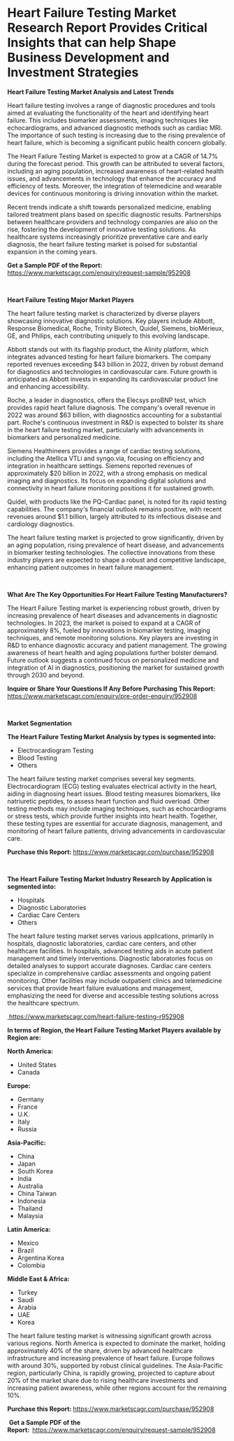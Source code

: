 <p><h1>Heart Failure Testing Market Research Report Provides Critical Insights that can help Shape Business Development and Investment Strategies</h1></p><p><strong>Heart Failure Testing Market Analysis and Latest Trends</strong></p>
<p><p>Heart failure testing involves a range of diagnostic procedures and tools aimed at evaluating the functionality of the heart and identifying heart failure. This includes biomarker assessments, imaging techniques like echocardiograms, and advanced diagnostic methods such as cardiac MRI. The importance of such testing is increasing due to the rising prevalence of heart failure, which is becoming a significant public health concern globally.</p><p>The Heart Failure Testing Market is expected to grow at a CAGR of 14.7% during the forecast period. This growth can be attributed to several factors, including an aging population, increased awareness of heart-related health issues, and advancements in technology that enhance the accuracy and efficiency of tests. Moreover, the integration of telemedicine and wearable devices for continuous monitoring is driving innovation within the market.</p><p>Recent trends indicate a shift towards personalized medicine, enabling tailored treatment plans based on specific diagnostic results. Partnerships between healthcare providers and technology companies are also on the rise, fostering the development of innovative testing solutions. As healthcare systems increasingly prioritize preventative care and early diagnosis, the heart failure testing market is poised for substantial expansion in the coming years.</p></p>
<p><strong>Get a Sample PDF of the Report:&nbsp;</strong> <a href="https://www.marketscagr.com/enquiry/request-sample/952908?utm_campaign=3065&utm_medium=2&utm_source=Github&utm_content=ia&utm_term=18042025&utm_id=heart-failure-testing">https://www.marketscagr.com/enquiry/request-sample/952908</a></p>
<p>&nbsp;</p>
<p><strong>Heart Failure Testing Major Market Players</strong></p>
<p><p>The heart failure testing market is characterized by diverse players showcasing innovative diagnostic solutions. Key players include Abbott, Response Biomedical, Roche, Trinity Biotech, Quidel, Siemens, bioMérieux, GE, and Philips, each contributing uniquely to this evolving landscape.</p><p>Abbott stands out with its flagship product, the Alinity platform, which integrates advanced testing for heart failure biomarkers. The company reported revenues exceeding $43 billion in 2022, driven by robust demand for diagnostics and technologies in cardiovascular care. Future growth is anticipated as Abbott invests in expanding its cardiovascular product line and enhancing accessibility.</p><p>Roche, a leader in diagnostics, offers the Elecsys proBNP test, which provides rapid heart failure diagnosis. The company's overall revenue in 2022 was around $63 billion, with diagnostics accounting for a substantial part. Roche's continuous investment in R&D is expected to bolster its share in the heart failure testing market, particularly with advancements in biomarkers and personalized medicine.</p><p>Siemens Healthineers provides a range of cardiac testing solutions, including the Atellica VTLi and syngo.via, focusing on efficiency and integration in healthcare settings. Siemens reported revenues of approximately $20 billion in 2022, with a strong emphasis on medical imaging and diagnostics. Its focus on expanding digital solutions and connectivity in heart failure monitoring positions it for sustained growth.</p><p>Quidel, with products like the PQ-Cardiac panel, is noted for its rapid testing capabilities. The company's financial outlook remains positive, with recent revenues around $1.1 billion, largely attributed to its infectious disease and cardiology diagnostics.</p><p>The heart failure testing market is projected to grow significantly, driven by an aging population, rising prevalence of heart disease, and advancements in biomarker testing technologies. The collective innovations from these industry players are expected to shape a robust and competitive landscape, enhancing patient outcomes in heart failure management.</p></p>
<p>&nbsp;</p>
<p><strong>What Are The Key Opportunities For Heart Failure Testing Manufacturers?</strong></p>
<p><p>The Heart Failure Testing market is experiencing robust growth, driven by increasing prevalence of heart diseases and advancements in diagnostic technologies. In 2023, the market is poised to expand at a CAGR of approximately 8%, fueled by innovations in biomarker testing, imaging techniques, and remote monitoring solutions. Key players are investing in R&D to enhance diagnostic accuracy and patient management. The growing awareness of heart health and aging populations further bolster demand. Future outlook suggests a continued focus on personalized medicine and integration of AI in diagnostics, positioning the market for sustained growth through 2030 and beyond.</p></p>
<p><strong>Inquire or Share Your Questions If Any Before Purchasing This Report:</strong> <a href="https://www.marketscagr.com/enquiry/pre-order-enquiry/952908?utm_campaign=3065&utm_medium=2&utm_source=Github&utm_content=ia&utm_term=18042025&utm_id=heart-failure-testing">https://www.marketscagr.com/enquiry/pre-order-enquiry/952908</a></p>
<p>&nbsp;</p>
<p><strong>Market Segmentation</strong></p>
<p><strong>The Heart Failure Testing Market Analysis by types is segmented into:</strong></p>
<p><ul><li>Electrocardiogram Testing</li><li>Blood Testing</li><li>Others</li></ul></p>
<p><p>The heart failure testing market comprises several key segments. Electrocardiogram (ECG) testing evaluates electrical activity in the heart, aiding in diagnosing heart issues. Blood testing measures biomarkers, like natriuretic peptides, to assess heart function and fluid overload. Other testing methods may include imaging techniques, such as echocardiograms or stress tests, which provide further insights into heart health. Together, these testing types are essential for accurate diagnosis, management, and monitoring of heart failure patients, driving advancements in cardiovascular care.</p></p>
<p><strong>Purchase this Report:&nbsp;</strong><a href="https://www.marketscagr.com/purchase/952908?utm_campaign=3065&utm_medium=2&utm_source=Github&utm_content=ia&utm_term=18042025&utm_id=heart-failure-testing">https://www.marketscagr.com/purchase/952908</a></p>
<p>&nbsp;</p>
<p><strong>The Heart Failure Testing Market Industry Research by Application is segmented into:</strong></p>
<p><ul><li>Hospitals</li><li>Diagnostic Laboratories</li><li>Cardiac Care Centers</li><li>Others</li></ul></p>
<p><p>The heart failure testing market serves various applications, primarily in hospitals, diagnostic laboratories, cardiac care centers, and other healthcare facilities. In hospitals, advanced testing aids in acute patient management and timely interventions. Diagnostic laboratories focus on detailed analyses to support accurate diagnoses. Cardiac care centers specialize in comprehensive cardiac assessments and ongoing patient monitoring. Other facilities may include outpatient clinics and telemedicine services that provide heart failure evaluations and management, emphasizing the need for diverse and accessible testing solutions across the healthcare spectrum.</p></p>
<p><a href="https://www.marketscagr.com/heart-failure-testing-r952908?utm_campaign=3065&utm_medium=2&utm_source=Github&utm_content=ia&utm_term=18042025&utm_id=heart-failure-testing">&nbsp;https://www.marketscagr.com/heart-failure-testing-r952908</a></p>
<p><strong>In terms of Region, the Heart Failure Testing Market Players available by Region are:</strong></p>
<p>
    <p> <strong> North America: </strong>
        <ul>
            <li>United States</li>
            <li>Canada</li>
        </ul>
        </p> 
    <p> <strong> Europe: </strong>
        <ul>
            <li>Germany</li>
            <li>France</li>
            <li>U.K.</li>
            <li>Italy</li>
            <li>Russia</li>
        </ul>
        </p> 
    <p> <strong> Asia-Pacific: </strong>
        <ul>
            <li>China</li>
            <li>Japan</li>
            <li>South Korea</li>
            <li>India</li>
            <li>Australia</li>
            <li>China Taiwan</li>
            <li>Indonesia</li>
            <li>Thailand</li>
            <li>Malaysia</li>
        </ul>
        </p> 
    <p> <strong> Latin America: </strong>
        <ul>
            <li>Mexico</li>
            <li>Brazil</li>
            <li>Argentina Korea</li>
            <li>Colombia</li>
        </ul>
        </p> 
    <p> <strong> Middle East & Africa: </strong>
        <ul>
            <li>Turkey</li>
            <li>Saudi</li>
            <li>Arabia</li>
            <li>UAE</li>
            <li>Korea</li>
        </ul>
    </p>
    </p>
<p><p>The heart failure testing market is witnessing significant growth across various regions. North America is expected to dominate the market, holding approximately 40% of the share, driven by advanced healthcare infrastructure and increasing prevalence of heart failure. Europe follows with around 30%, supported by robust clinical guidelines. The Asia-Pacific region, particularly China, is rapidly growing, projected to capture about 20% of the market share due to rising healthcare investments and increasing patient awareness, while other regions account for the remaining 10%.</p></p>
<p><strong>Purchase this Report: </strong><a href="https://www.marketscagr.com/purchase/952908?utm_campaign=3065&utm_medium=2&utm_source=Github&utm_content=ia&utm_term=18042025&utm_id=heart-failure-testing">https://www.marketscagr.com/purchase/952908</a></p>
<p>&nbsp;<strong>Get a Sample PDF of the Report:&nbsp;&nbsp;</strong><a href="https://www.marketscagr.com/enquiry/request-sample/952908?utm_campaign=3065&utm_medium=2&utm_source=Github&utm_content=ia&utm_term=18042025&utm_id=heart-failure-testing">https://www.marketscagr.com/enquiry/request-sample/952908</a></p>
<p><strong></strong></p>
<p><p></p><p></p><p></p></p>